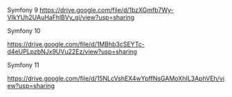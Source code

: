 
Symfony 9
https://drive.google.com/file/d/1bzXGmfb7Wy-VIkYUh2UAuHaFhlBVy_gi/view?usp=sharing

Symfony 10

https://drive.google.com/file/d/1MBhb3cSEYTc-d4eUPLpzbNJx9UVu22Ez/view?usp=sharing

Symfony 11

https://drive.google.com/file/d/15NLcVshEX4wYpffNsGAMoXhIL3AphVEh/view?usp=sharing